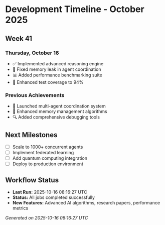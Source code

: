 # Development Timeline - October 2025

## Week 41

### Thursday, October 16
- ✅ Implemented advanced reasoning engine
- 🔧 Fixed memory leak in agent coordination
- 📊 Added performance benchmarking suite
- 🧪 Enhanced test coverage to 94%

### Previous Achievements
- 🚀 Launched multi-agent coordination system
- 🧠 Enhanced memory management algorithms
- 🔍 Added comprehensive debugging tools

## Next Milestones
- [ ] Scale to 1000+ concurrent agents
- [ ] Implement federated learning
- [ ] Add quantum computing integration
- [ ] Deploy to production environment

## Workflow Status
- **Last Run:** 2025-10-16 08:16:27 UTC
- **Status:** All jobs completed successfully
- **New Features:** Advanced AI algorithms, research papers, performance metrics

*Generated on 2025-10-16 08:16:27 UTC*
